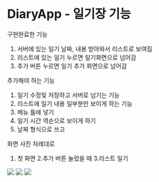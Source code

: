 # DiaryApp - 일기장 기능

구현완료한 기능

1. 서버에 있는 일기 날짜, 내용 받아와서 리스트로 보여짐
2. 리스트에 있는 일기 누르면 일기화면으로 넘어감
3. 추가 버튼 누르면 일기 추가 화면으로 넘어감


추가해야 하는 기능
1. 일기 수정및 저장하고 서버로 넘기는 기능
2. 리스트에 일기 내용 일부분만 보이게 하는 기능
3. 메뉴 틀에 넣기
4. 일기 시간 역순으로 보이게 하기
5. 날짜 형식으로 쓰고 

화면 사진 차례대로
1. 첫 화면 2.추가 버튼 눌렀을 때 3.리스트 일기 

<div>
<img widht="200" src="https://user-images.githubusercontent.com/30498310/47266363-483fe300-d570-11e8-9166-d1af0d5574c1.png">
<img widht="200" src="https://user-images.githubusercontent.com/30498310/47266366-5d1c7680-d570-11e8-8968-6704062ee0df.png">
<img widht="200" src="https://user-images.githubusercontent.com/30498310/47266368-660d4800-d570-11e8-882d-8465fb1264e9.png">
</div>
